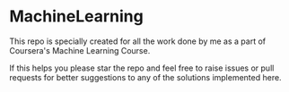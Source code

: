 MachineLearning
=========================

This repo is specially created for all the work done by me as a part of Coursera's Machine Learning Course.

If this helps you please star the repo and feel free to raise issues or pull requests for better suggestions to any of the solutions implemented here.

